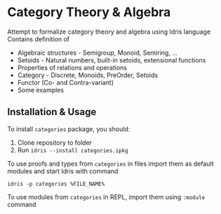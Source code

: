 # Category Theory & Algebra

Attempt to formalize category theory and algebra using Idris language
Contains definition of

- Algebraic structures - Semigroup, Monoid, Semiring, ...
- Setoids - Natural numbers, built-in setoids, extensional functions
- Properties of relations and operations
- Category - Discrete, Monoids, PreOrder, Setoids
- Functor (Co- and Contra-variant)
- Some examples

## Installation & Usage

To install `categories` package, you should:

1. Clone repository to folder
2. Run `idris --install categories.ipkg`

To use proofs and types from `categories` in files import them as default modules and start Idris with command
```
idris -p categories %FILE_NAME%
```
To use modules from  `categories` in REPL, import them using `:module` command
